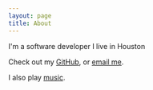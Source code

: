 ```yaml
---
layout: page
title: About
---
```


I'm a software developer
I live in Houston

Check out my [GitHub](https://github.com/mtchllbrrn), or [email me](#).

I also play [music](http://sonofbitch.bandcamp.com).
